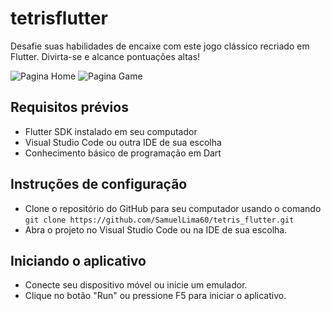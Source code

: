 # tetrisflutter

Desafie suas habilidades de encaixe com este jogo clássico recriado em Flutter. Divirta-se e alcance pontuações altas!

![Pagina Home](https://raw.githubusercontent.com/SamuelLima60/tetris_flutter/home.png)
![Pagina Game](https://raw.githubusercontent.com/SamuelLima60/tetris_flutter/game.png)

## Requisitos prévios
 - Flutter SDK instalado em seu computador
 - Visual Studio Code ou outra IDE de sua escolha
 - Conhecimento básico de programação em Dart
 
## Instruções de configuração
 - Clone o repositório do GitHub para seu computador usando o comando ```git clone https://github.com/SamuelLima60/tetris_flutter.git```
 - Abra o projeto no Visual Studio Code ou na IDE de sua escolha.
 
## Iniciando o aplicativo
 - Conecte seu dispositivo móvel ou inicie um emulador.
 - Clique no botão "Run" ou pressione F5 para iniciar o aplicativo.
